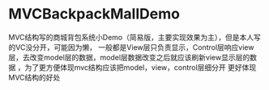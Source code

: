 # MVCBackpackMallDemo
MVC结构写的商城背包系统小Demo（简易版，主要实现效果为主），但是本人写的VC没分开，可能因为懒，
一般都是View层只负责显示，Control层响应view层，去改变model层的数据，model层数据改变之后就应该刷新view显示层的数据
，为了更方便体现mvc结构应该把model，view，control层细分开
更好体现MVC结构的好处
